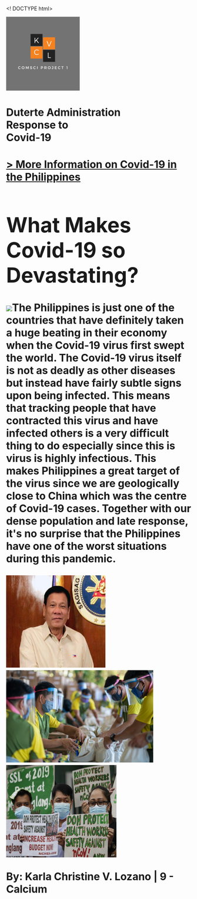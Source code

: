 <! DOCTYPE html>
<html>
  <head>
    <meta charset="utf-8">
	  <title>Covid-19 in the Philippines</title>
  </head>
  <body>
    <img id="Logo" src="K.png" width="200" height="200">
	  <h1 id="HomePageTitle">Duterte Administration<br>Response to<br>Covid-19<h1>
	  <a id="Link1" href="file:///C:/Users/Lenovo/Documents/(A_Kcccccc)/ComSci%20Z-PROJECT/Calcium_Lozano_1qproj_v1Final/htdocs/Content%20Page.html"> > More Information on Covid-19 in the Philippines</a>
	  <div id="intro">
		  <h1 id="title">What Makes Covid-19 so Devastating?</h1>
		  <p id="Parag"><img id="Img1"src="../Images/Home Page_First Image.jpg">The Philippines is just one of the countries that have definitely taken a huge beating in their economy 
		  when the Covid-19 virus first swept the world. The Covid-19 virus itself is not as deadly as other diseases but instead have fairly subtle signs upon being infected. This    means that tracking people that have contracted this virus and have infected others is a very difficult thing to do especially since this is virus is highly infectious. This makes Philippines a great target of the virus since we are geologically close to China which was the centre of Covid-19 cases. Together with our dense population and late response, it's no surprise that the Philippines have one of the worst situations during this pandemic.</p>
	  </div>
	<div id="images">
	  <img src="President.jpg" height="250" width="270">
	<img src="Response.jpg" height="250" width="400">
	<img src="Protest.jpg" height="250" width="300">
	</div>
	<p id= "end">By: Karla Christine V. Lozano    |    9 - Calcium</p>
  </body>
</html>
